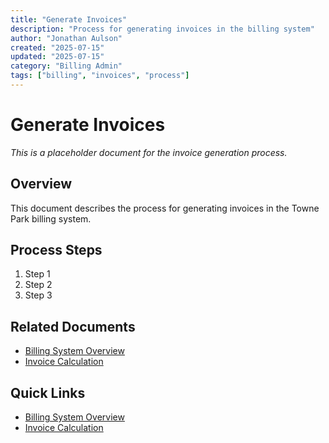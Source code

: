 ```yaml
---
title: "Generate Invoices"
description: "Process for generating invoices in the billing system"
author: "Jonathan Aulson"
created: "2025-07-15"
updated: "2025-07-15"
category: "Billing Admin"
tags: ["billing", "invoices", "process"]
---
```


# Generate Invoices

*This is a placeholder document for the invoice generation process.*

## Overview

This document describes the process for generating invoices in the Towne Park billing system.

## Process Steps

1. Step 1
2. Step 2
3. Step 3

## Related Documents

- [Billing System Overview](../../systems/billing/overview.md)
- [Invoice Calculation](../../business-rules/billing/invoice-calculation.md)
## Quick Links

- [Billing System Overview](../../systems/billing/overview.md)
- [Invoice Calculation](../../business-rules/billing/invoice-calculation.md)
